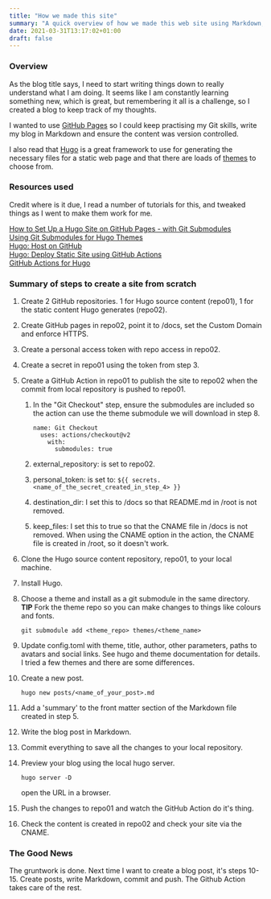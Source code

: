 ```yaml
---
title: "How we made this site"
summary: "A quick overview of how we made this web site using Markdown, Hugo, Github Actions and GitHub Pages"
date: 2021-03-31T13:17:02+01:00
draft: false
---
```


### Overview

As the blog title says, I need to start writing things down to really understand what I am doing. It seems like I am constantly learning something new, which is great, but remembering it all is a challenge, so I created a blog to keep track of my thoughts.

I wanted to use [GitHub Pages](https://pages.github.com/) so I could keep practising my Git skills, write my blog in Markdown and ensure the content was version controlled.  

I also read that [Hugo](https://gohugo.io/) is a great framework to use for generating the necessary files for a static web page and that there are loads of [themes](https://themes.gohugo.io/) to choose from.

### Resources used

Credit where is it due, I read a number of tutorials for this, and tweaked things as I went to make them work for me.

[How to Set Up a Hugo Site on GitHub Pages - with Git Submodules](https://dev.to/aormsby/how-to-set-up-a-hugo-site-on-github-pages-with-git-submodules-106p)  
[Using Git Submodules for Hugo Themes](https://www.andrewhoog.com/post/git-submodule-for-hugo-themes/)  
[Hugo: Host on GitHub](https://gohugo.io/hosting-and-deployment/hosting-on-github/#put-it-into-a-script)  
[Hugo: Deploy Static Site using GitHub Actions](https://ruddra.com/hugo-deploy-static-page-using-github-actions/)  
[GitHub Actions for Hugo](https://github.com/marketplace/actions/hugo-setup)  

### Summary of steps to create a site from scratch

1. Create 2 GitHub repositories. 1 for Hugo source content (repo01), 1 for the static content Hugo generates (repo02).
2. Create GitHub pages in repo02, point it to /docs, set the Custom Domain and enforce HTTPS.
3. Create a personal access token with repo access in repo02.
4. Create a secret in repo01 using the token from step 3.
5. Create a GitHub Action in repo01 to publish the site to repo02 when the commit from local repository is pushed to repo01.
    1. In the "Git Checkout" step, ensure the submodules are included so the action can use the theme submodule we will download in step 8.  

        ```lang-yaml
        name: Git Checkout    
          uses: actions/checkout@v2   
            with:   
              submodules: true  
        ```  

    2. external_repository: is set to repo02.
    3. personal_token: is set to: `${{ secrets.<name_of_the_secret_created_in_step_4> }}`

    4. destination_dir: I set this to /docs so that README.md in /root is not removed.
    5. keep_files: I set this to true so that the CNAME file in /docs is not removed. When using the CNAME option in the action, the CNAME file is created in /root, so it doesn't work.
6. Clone the Hugo source content repository, repo01, to your local machine.
7. Install Hugo.
8. Choose a theme and install as a git submodule in the same directory. **TIP** Fork the theme repo so you can make changes to things like colours and fonts.
  
    `git submodule add <theme_repo> themes/<theme_name>`

9. Update config.toml with theme, title, author, other parameters, paths to avatars and social links. See hugo and theme documentation for details. I tried a few themes and there are some differences.
10. Create a new post.  

    `hugo new posts/<name_of_your_post>.md`

11. Add a 'summary' to the front matter section of the Markdown file created in step 5.
12. Write the blog post in Markdown.
13. Commit everything to save all the changes to your local repository.
14. Preview your blog using the local hugo server.

    `hugo server -D`

    open the URL in a browser.

15. Push the changes to repo01 and watch the GitHub Action do it's thing.
16. Check the content is created in repo02 and check your site via the CNAME.  

### The Good News

The gruntwork is done. Next time I want to create a blog post, it's steps 10-15. Create posts, write Markdown, commit and push. The Github Action takes care of the rest.
